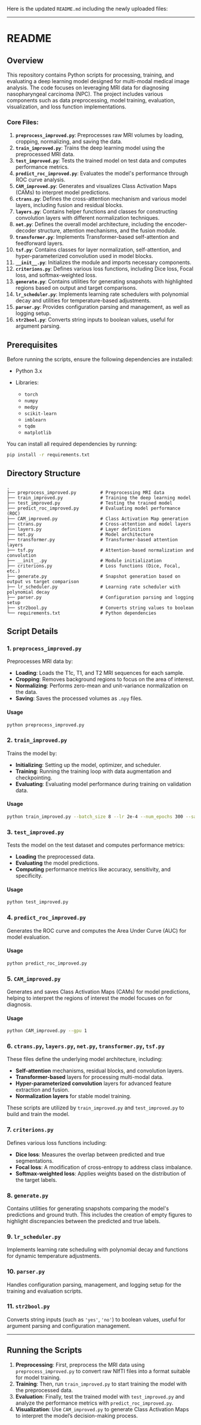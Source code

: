 Here is the updated `README.md` including the newly uploaded files:

---

# README

## Overview

This repository contains Python scripts for processing, training, and evaluating a deep learning model designed for multi-modal medical image analysis. The code focuses on leveraging MRI data for diagnosing nasopharyngeal carcinoma (NPC). The project includes various components such as data preprocessing, model training, evaluation, visualization, and loss function implementations.

### Core Files:

1. **`preprocess_improved.py`**: Preprocesses raw MRI volumes by loading, cropping, normalizing, and saving the data.
2. **`train_improved.py`**: Trains the deep learning model using the preprocessed MRI data.
3. **`test_improved.py`**: Tests the trained model on test data and computes performance metrics.
4. **`predict_roc_improved.py`**: Evaluates the model's performance through ROC curve analysis.
5. **`CAM_improved.py`**: Generates and visualizes Class Activation Maps (CAMs) to interpret model predictions.
6. **`ctrans.py`**: Defines the cross-attention mechanism and various model layers, including fusion and residual blocks.
7. **`layers.py`**: Contains helper functions and classes for constructing convolution layers with different normalization techniques.
8. **`net.py`**: Defines the overall model architecture, including the encoder-decoder structure, attention mechanisms, and the fusion module.
9. **`transformer.py`**: Implements Transformer-based self-attention and feedforward layers.
10. **`tsf.py`**: Contains classes for layer normalization, self-attention, and hyper-parameterized convolution used in model blocks.
11. **`__init__.py`**: Initializes the module and imports necessary components.
12. **`criterions.py`**: Defines various loss functions, including Dice loss, Focal loss, and softmax-weighted loss.
13. **`generate.py`**: Contains utilities for generating snapshots with highlighted regions based on output and target comparisons.
14. **`lr_scheduler.py`**: Implements learning rate schedulers with polynomial decay and utilities for temperature-based adjustments.
15. **`parser.py`**: Provides configuration parsing and management, as well as logging setup.
16. **`str2bool.py`**: Converts string inputs to boolean values, useful for argument parsing.

## Prerequisites

Before running the scripts, ensure the following dependencies are installed:

* Python 3.x
* Libraries:

  * `torch`
  * `numpy`
  * `medpy`
  * `scikit-learn`
  * `imblearn`
  * `tqdm`
  * `matplotlib`

You can install all required dependencies by running:

```bash
pip install -r requirements.txt
```

## Directory Structure

```
.
├── preprocess_improved.py         # Preprocessing MRI data
├── train_improved.py              # Training the deep learning model
├── test_improved.py               # Testing the trained model
├── predict_roc_improved.py        # Evaluating model performance (ROC)
├── CAM_improved.py                # Class Activation Map generation
├── ctrans.py                      # Cross-attention and model layers
├── layers.py                      # Layer definitions
├── net.py                         # Model architecture
├── transformer.py                 # Transformer-based attention layers
├── tsf.py                         # Attention-based normalization and convolution
├── __init__.py                    # Module initialization
├── criterions.py                  # Loss functions (Dice, Focal, etc.)
├── generate.py                    # Snapshot generation based on output vs target comparison
├── lr_scheduler.py                # Learning rate scheduler with polynomial decay
├── parser.py                      # Configuration parsing and logging setup
├── str2bool.py                    # Converts string values to boolean
└── requirements.txt               # Python dependencies
```

## Script Details

### 1. `preprocess_improved.py`

Preprocesses MRI data by:

* **Loading**: Loads the T1c, T1, and T2 MRI sequences for each sample.
* **Cropping**: Removes background regions to focus on the area of interest.
* **Normalizing**: Performs zero-mean and unit-variance normalization on the data.
* **Saving**: Saves the processed volumes as `.npy` files.

#### Usage

```bash
python preprocess_improved.py
```

### 2. `train_improved.py`

Trains the model by:

* **Initializing**: Setting up the model, optimizer, and scheduler.
* **Training**: Running the training loop with data augmentation and checkpointing.
* **Evaluating**: Evaluating model performance during training on validation data.

#### Usage

```bash
python train_improved.py --batch_size 8 --lr 2e-4 --num_epochs 300 --savepath ./model
```

### 3. `test_improved.py`

Tests the model on the test dataset and computes performance metrics:

* **Loading** the preprocessed data.
* **Evaluating** the model predictions.
* **Computing** performance metrics like accuracy, sensitivity, and specificity.

#### Usage

```bash
python test_improved.py
```

### 4. `predict_roc_improved.py`

Generates the ROC curve and computes the Area Under Curve (AUC) for model evaluation.

#### Usage

```bash
python predict_roc_improved.py
```

### 5. `CAM_improved.py`

Generates and saves Class Activation Maps (CAMs) for model predictions, helping to interpret the regions of interest the model focuses on for diagnosis.

#### Usage

```bash
python CAM_improved.py --gpu 1
```

### 6. `ctrans.py`, `layers.py`, `net.py`, `transformer.py`, `tsf.py`

These files define the underlying model architecture, including:

* **Self-attention** mechanisms, residual blocks, and convolution layers.
* **Transformer-based** layers for processing multi-modal data.
* **Hyper-parameterized convolution** layers for advanced feature extraction and fusion.
* **Normalization layers** for stable model training.

These scripts are utilized by `train_improved.py` and `test_improved.py` to build and train the model.

### 7. `criterions.py`

Defines various loss functions including:

* **Dice loss**: Measures the overlap between predicted and true segmentations.
* **Focal loss**: A modification of cross-entropy to address class imbalance.
* **Softmax-weighted loss**: Applies weights based on the distribution of the target labels.

### 8. `generate.py`

Contains utilities for generating snapshots comparing the model's predictions and ground truth. This includes the creation of empty figures to highlight discrepancies between the predicted and true labels.

### 9. `lr_scheduler.py`

Implements learning rate scheduling with polynomial decay and functions for dynamic temperature adjustments.

### 10. `parser.py`

Handles configuration parsing, management, and logging setup for the training and evaluation scripts.

### 11. `str2bool.py`

Converts string inputs (such as `'yes'`, `'no'`) to boolean values, useful for argument parsing and configuration management.

---

## Running the Scripts

1. **Preprocessing**: First, preprocess the MRI data using `preprocess_improved.py` to convert raw NIfTI files into a format suitable for model training.
2. **Training**: Then, run `train_improved.py` to start training the model with the preprocessed data.
3. **Evaluation**: Finally, test the trained model with `test_improved.py` and analyze the performance metrics with `predict_roc_improved.py`.
4. **Visualization**: Use `CAM_improved.py` to generate Class Activation Maps to interpret the model’s decision-making process.
